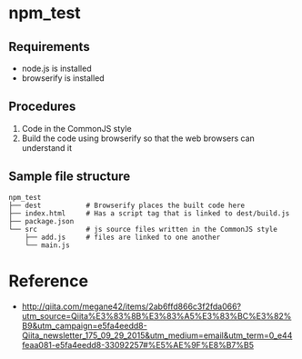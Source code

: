 # npm_test

## Requirements
- node.js is installed
- browserify is installed

## Procedures
1. Code in the CommonJS style
2. Build the code using browserify so that the web browsers can understand it

## Sample file structure
```
npm_test
├── dest           # Browserify places the built code here
├── index.html     # Has a script tag that is linked to dest/build.js
├── package.json
└── src            # js source files written in the CommonJS style
    ├── add.js     # files are linked to one another
    └── main.js
```

# Reference

- http://qiita.com/megane42/items/2ab6ffd866c3f2fda066?utm_source=Qiita%E3%83%8B%E3%83%A5%E3%83%BC%E3%82%B9&utm_campaign=e5fa4eedd8-Qiita_newsletter_175_09_29_2015&utm_medium=email&utm_term=0_e44feaa081-e5fa4eedd8-33092257#%E5%AE%9F%E8%B7%B5
